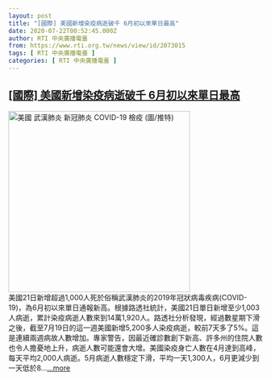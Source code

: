 ```yaml
---
layout: post
title: "[國際] 美國新增染疫病逝破千 6月初以來單日最高"
date: 2020-07-22T00:52:45.000Z
author: RTI 中央廣播電臺
from: https://www.rti.org.tw/news/view/id/2073015
tags: [ RTI 中央廣播電臺 ]
categories: [ RTI 中央廣播電臺 ]
---
```

<!--1595379165000-->
[[國際] 美國新增染疫病逝破千 6月初以來單日最高](https://www.rti.org.tw/news/view/id/2073015)
------

<div>
<img src="https://static.rti.org.tw/assets/thumbnails/2020/06/12/048c4c8781a83e101c4ce6cd62801c1c.jpg" width="360" alt="美國 武漢肺炎 新冠肺炎 COVID-19 檢疫 (圖/推特)" title="美國 武漢肺炎 新冠肺炎 COVID-19 檢疫 (圖/推特)"><br>美國21日新增超過1,000人死於俗稱武漢肺炎的2019年冠狀病毒疾病(COVID-19)，為6月初以來單日通報新高。根據路透社統計，美國21日單日新增至少1,003人病逝，累計染疫病逝人數來到14萬1,920人。路透社分析發現，經過數星期下滑之後，截至7月19日的這一週美國新增5,200多人染疫病逝，較前7天多了5%。這是連續兩週病故人數增加。專家警告，因最近確診數創下新高、許多州的住院人數也令人擔憂地上升，病逝人數可能還會大增。美國染疫身亡人數在4月達到高峰，每天平均2,000人病逝。5月病逝人數穩定下滑，平均一天1,300人，6月更減少到一天低於8...<a target="_blank" href="https://www.rti.org.tw/news/view/id/2073015">...more</a>
</div>
